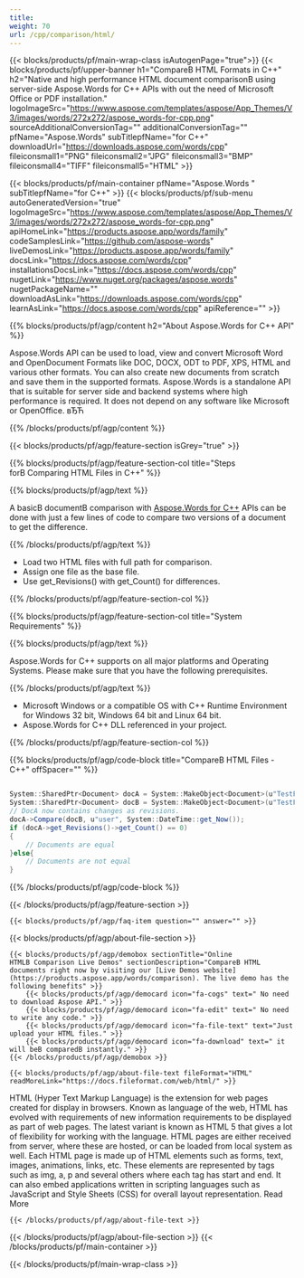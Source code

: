 ```yaml
---
title:  
weight: 70
url: /cpp/comparison/html/ 
---
```


{{< blocks/products/pf/main-wrap-class isAutogenPage="true">}}
{{< blocks/products/pf/upper-banner h1="CompareВ HTML Formats in C++" h2="Native and high performance HTML document comparisonВ using server-side Aspose.Words for C++ APIs with out the need of Microsoft Office or PDF installation." logoImageSrc="https://www.aspose.com/templates/aspose/App_Themes/V3/images/words/272x272/aspose_words-for-cpp.png" sourceAdditionalConversionTag="" additionalConversionTag="" pfName="Aspose.Words" subTitlepfName="for C++" downloadUrl="https://downloads.aspose.com/words/cpp" fileiconsmall1="PNG" fileiconsmall2="JPG" fileiconsmall3="BMP" fileiconsmall4="TIFF" fileiconsmall5="HTML" >}}

{{< blocks/products/pf/main-container pfName="Aspose.Words " subTitlepfName="for C++" >}}
{{< blocks/products/pf/sub-menu autoGeneratedVersion="true" logoImageSrc="https://www.aspose.com/templates/aspose/App_Themes/V3/images/words/272x272/aspose_words-for-cpp.png" apiHomeLink="https://products.aspose.app/words/family" codeSamplesLink="https://github.com/aspose-words" liveDemosLink="https://products.aspose.app/words/family" docsLink="https://docs.aspose.com/words/cpp" installationsDocsLink="https://docs.aspose.com/words/cpp" nugetLink="https://www.nuget.org/packages/aspose.words" nugetPackageName="" downloadAsLink="https://downloads.aspose.com/words/cpp" learnAsLink="https://docs.aspose.com/words/cpp" apiReference="" >}}

{{% blocks/products/pf/agp/content h2="About Aspose.Words for C++ API" %}}

 Aspose.Words API can be used to load, view and convert Microsoft Word and OpenDocument Formats like DOC, DOCX, ODT to PDF, XPS, HTML and various other formats. You can also create new documents from scratch and save them in the supported formats. Aspose.Words is a standalone API that is suitable for server side and backend systems where high performance is required. It does not depend on any software like Microsoft or OpenOffice. вЂЋ

{{% /blocks/products/pf/agp/content %}}

{{< blocks/products/pf/agp/feature-section isGrey="true" >}}

{{% blocks/products/pf/agp/feature-section-col title="Steps forВ Comparing HTML Files in C++" %}}

{{% blocks/products/pf/agp/text %}}

 A basicВ documentВ comparison with
 [Aspose.Words for C++](https://products.aspose.com/words/cpp) 
 APIs can be done with just a few lines of code to compare two versions of a document to get the difference.

{{% /blocks/products/pf/agp/text %}}

+  Load two HTML files with full path for comparison.
+  Assign one file as the base file.
+  Use get\_Revisions() with get\_Count() for differences.

{{% /blocks/products/pf/agp/feature-section-col %}}

{{% blocks/products/pf/agp/feature-section-col title="System Requirements" %}}

{{% blocks/products/pf/agp/text %}}

 Aspose.Words for C++ supports on all major platforms and Operating Systems. Please make sure that you have the following prerequisites.

{{% /blocks/products/pf/agp/text %}}

-  Microsoft Windows or a compatible OS with C++ Runtime Environment for Windows 32 bit, Windows 64 bit and Linux 64 bit.
-  Aspose.Words for C++ DLL referenced in your project.

{{% /blocks/products/pf/agp/feature-section-col %}}

{{% blocks/products/pf/agp/code-block title="CompareВ HTML Files - C++" offSpacer="" %}}

```cs

System::SharedPtr<Document> docA = System::MakeObject<Document>(u"TestFile.html");
System::SharedPtr<Document> docB = System::MakeObject<Document>(u"TestFile - Copy.html");
// DocA now contains changes as revisions. 
docA->Compare(docB, u"user", System::DateTime::get_Now());
if (docA->get_Revisions()->get_Count() == 0)
{
    // Documents are equal
}else{
    // Documents are not equal
}  

```

{{% /blocks/products/pf/agp/code-block %}}

{{< /blocks/products/pf/agp/feature-section >}}

    {{< blocks/products/pf/agp/faq-item question="" answer="" >}}
 

{{< blocks/products/pf/agp/about-file-section >}}

    {{< blocks/products/pf/agp/demobox sectionTitle="Online HTMLВ Comparison Live Demos" sectionDescription="CompareВ HTML documents right now by visiting our [Live Demos website](https://products.aspose.app/words/comparison). The live demo has the following benefits" >}}
        {{< blocks/products/pf/agp/democard icon="fa-cogs" text=" No need to download Aspose API." >}}
        {{< blocks/products/pf/agp/democard icon="fa-edit" text=" No need to write any code." >}}
        {{< blocks/products/pf/agp/democard icon="fa-file-text" text="Just upload your HTML files." >}}
        {{< blocks/products/pf/agp/democard icon="fa-download" text=" it will beВ comparedВ instantly." >}}
    {{< /blocks/products/pf/agp/demobox >}}

    {{< blocks/products/pf/agp/about-file-text fileFormat="HTML" readMoreLink="https://docs.fileformat.com/web/html/" >}}
HTML (Hyper Text Markup Language) is the extension for web pages created for display in browsers. Known as language of the web, HTML has evolved with requirements of new information requirements to be displayed as part of web pages. The latest variant is known as HTML 5 that gives a lot of flexibility for working with the language. HTML pages are either received from server, where these are hosted, or can be loaded from local system as well. Each HTML page is made up of HTML elements such as forms, text, images, animations, links, etc. These elements are represented by tags such as img, a, p and several others where each tag has start and end. It can also embed applications written in scripting languages such as JavaScript and Style Sheets (CSS) for overall layout representation. Read More

    {{< /blocks/products/pf/agp/about-file-text >}}

{{< /blocks/products/pf/agp/about-file-section >}}
{{< /blocks/products/pf/main-container >}}
    
{{< /blocks/products/pf/main-wrap-class >}}